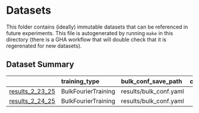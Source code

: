 # Datasets

This folder contains (ideally) immutable datasets that can be referenced in future experiments. This file is autogenerated by running `make` in this directory (there is a GHA workflow that will double check that it is regerenated for new datasets).

## Dataset Summary
|                                      | training_type       | bulk_conf_save_path    |   comp_p |   dataset_size | device   | event_csv_save_path     |   func_width |   head_dim |   high_reject_threshold |   init_random_seed |   low_reject_threshold |   lr | metadata_csv_save_path    | model_save_path        |   num_components |   num_epochs |   num_functions |   num_heads |   num_trials_per_function |   train_frac |   wd |
|:-------------------------------------|:--------------------|:-----------------------|---------:|---------------:|:---------|:------------------------|-------------:|-----------:|------------------------:|-------------------:|-----------------------:|-----:|:--------------------------|:-----------------------|-----------------:|-------------:|----------------:|------------:|--------------------------:|-------------:|-----:|
| [results_2_23_25](./results_2_23_25) | BulkFourierTraining | results/bulk_conf.yaml |      0.3 |           1000 | cuda     | results/bulk_events.csv |           10 |          3 |                     0.6 |                  0 |                    0.4 | 0.01 | results/bulk_metadata.csv | results/bulk_models.pt |                4 |          200 |               2 |           1 |                         2 |          0.5 |    0 |
| [results_2_24_25](./results_2_24_25) | BulkFourierTraining | results/bulk_conf.yaml |      0.3 |           1000 | cuda     | results/bulk_events.csv |           10 |          3 |                     0.6 |                  0 |                    0.4 | 0.01 | results/bulk_metadata.csv | results/bulk_models.pt |                4 |          200 |             100 |           1 |                         4 |          0.5 |    0 |